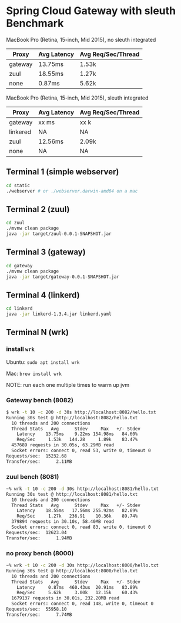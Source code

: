 Spring Cloud Gateway with sleuth Benchmark
=======

MacBook Pro (Retina, 15-inch, Mid 2015), no sleuth integrated

Proxy | Avg Latency | Avg Req/Sec/Thread
-- | -- | -- 
gateway | 13.75ms | 1.53k
zuul | 18.55ms | 1.27k
none | 0.87ms | 5.62k

MacBook Pro (Retina, 15-inch, Mid 2015), sleuth integrated

Proxy | Avg Latency | Avg Req/Sec/Thread
-- | -- | -- 
gateway | xx ms | xx k
linkered | NA | NA
zuul | 12.56ms | 2.09k
none | NA | NA


## Terminal 1 (simple webserver)

```bash
cd static
./webserver # or ./webserver.darwin-amd64 on a mac
```

## Terminal 2 (zuul)
```bash
cd zuul
./mvnw clean package
java -jar target/zuul-0.0.1-SNAPSHOT.jar 
```

## Terminal 3 (gateway)
```bash
cd gateway
./mvnw clean package
java -jar target/gateway-0.0.1-SNAPSHOT.jar 
```

## Terminal 4 (linkerd)
```bash
cd linkerd
java -jar linkerd-1.3.4.jar linkerd.yaml
```

## Terminal N (wrk)

### install `wrk`
Ubuntu: `sudo apt install wrk`

Mac: `brew install wrk`

NOTE: run each one multiple times to warm up jvm

### Gateway bench (8082)
```bash
$ wrk -t 10 -c 200 -d 30s http://localhost:8082/hello.txt
Running 30s test @ http://localhost:8082/hello.txt
  10 threads and 200 connections
  Thread Stats   Avg      Stdev     Max   +/- Stdev
    Latency    13.75ms    9.22ms 154.98ms   84.60%
    Req/Sec     1.53k   144.28     1.89k    83.47%
  457689 requests in 30.05s, 63.29MB read
  Socket errors: connect 0, read 53, write 0, timeout 0
Requests/sec:  15232.68
Transfer/sec:      2.11MB
```

### zuul bench (8081)
```bash
~% wrk -t 10 -c 200 -d 30s http://localhost:8081/hello.txt
Running 30s test @ http://localhost:8081/hello.txt
  10 threads and 200 connections
  Thread Stats   Avg      Stdev     Max   +/- Stdev
    Latency    18.55ms   17.56ms 255.92ms   82.69%
    Req/Sec     1.27k   236.91    10.36k    89.74%
  379894 requests in 30.10s, 58.40MB read
  Socket errors: connect 0, read 83, write 0, timeout 0
Requests/sec:  12623.04
Transfer/sec:      1.94MB
```

### no proxy bench (8000)
```bash
~% wrk -t 10 -c 200 -d 30s http://localhost:8000/hello.txt
Running 30s test @ http://localhost:8000/hello.txt
  10 threads and 200 connections
  Thread Stats   Avg      Stdev     Max   +/- Stdev
    Latency     0.87ms  460.43us  20.91ms   83.89%
    Req/Sec     5.62k     3.00k   12.15k    60.43%
  1679137 requests in 30.01s, 232.20MB read
  Socket errors: connect 0, read 148, write 0, timeout 0
Requests/sec:  55958.10
Transfer/sec:      7.74MB
```
